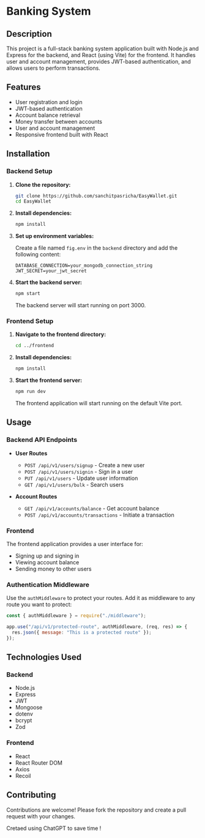 # Banking System

## Description

This project is a full-stack banking system application built with Node.js and Express for the backend, and React (using Vite) for the frontend. It handles user and account management, provides JWT-based authentication, and allows users to perform transactions.

## Features

- User registration and login
- JWT-based authentication
- Account balance retrieval
- Money transfer between accounts
- User and account management
- Responsive frontend built with React

## Installation

### Backend Setup

1. **Clone the repository:**

   ```sh
   git clone https://github.com/sanchitpasricha/EasyWallet.git
   cd EasyWallet
   ```

2. **Install dependencies:**

   ```sh
   npm install
   ```

3. **Set up environment variables:**

   Create a file named `fig.env` in the `backend` directory and add the following content:

   ```env
   DATABASE_CONNECTION=your_mongodb_connection_string
   JWT_SECRET=your_jwt_secret
   ```

4. **Start the backend server:**

   ```sh
   npm start
   ```

   The backend server will start running on port 3000.

### Frontend Setup

1. **Navigate to the frontend directory:**

   ```sh
   cd ../frontend
   ```

2. **Install dependencies:**

   ```sh
   npm install
   ```

3. **Start the frontend server:**

   ```sh
   npm run dev
   ```

   The frontend application will start running on the default Vite port.

## Usage

### Backend API Endpoints

- **User Routes**

  - `POST /api/v1/users/signup` - Create a new user
  - `POST /api/v1/users/signin` - Sign in a user
  - `PUT /api/v1/users` - Update user information
  - `GET /api/v1/users/bulk` - Search users

- **Account Routes**
  - `GET /api/v1/accounts/balance` - Get account balance
  - `POST /api/v1/accounts/transactions` - Initiate a transaction

### Frontend

The frontend application provides a user interface for:

- Signing up and signing in
- Viewing account balance
- Sending money to other users

### Authentication Middleware

Use the `authMiddleware` to protect your routes. Add it as middleware to any route you want to protect:

```js
const { authMiddleware } = require("./middleware");

app.use("/api/v1/protected-route", authMiddleware, (req, res) => {
  res.json({ message: "This is a protected route" });
});
```

## Technologies Used

### Backend

- Node.js
- Express
- JWT
- Mongoose
- dotenv
- bcrypt
- Zod

### Frontend

- React
- React Router DOM
- Axios
- Recoil

## Contributing

Contributions are welcome! Please fork the repository and create a pull request with your changes.

Cretaed using ChatGPT to save time !
